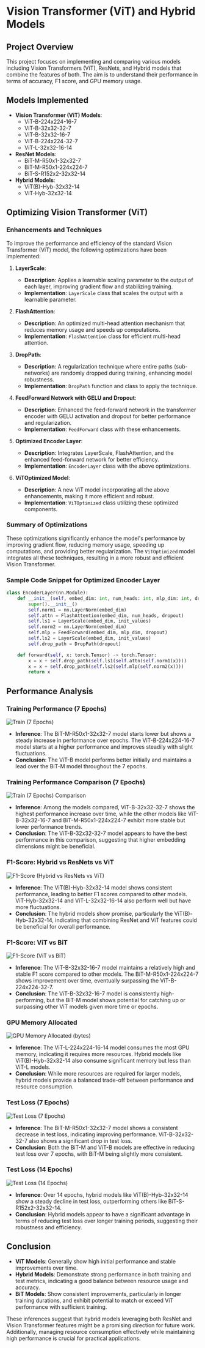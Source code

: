 # Vision Transformer (ViT) and Hybrid Models

## Project Overview

This project focuses on implementing and comparing various models including Vision Transformers (ViT), ResNets, and Hybrid models that combine the features of both. The aim is to understand their performance in terms of accuracy, F1 score, and GPU memory usage.

## Models Implemented

- **Vision Transformer (ViT) Models**:
  - ViT-B-224x224-16-7
  - ViT-B-32x32-32-7
  - ViT-B-32x32-16-7
  - ViT-B-224x224-32-7
  - ViT-L-32x32-16-14
- **ResNet Models**:
  - BiT-M-R50x1-32x32-7
  - BiT-M-R50x1-224x224-7
  - BiT-S-R152x2-32x32-14
- **Hybrid Models**:
  - ViT(B)-Hyb-32x32-14
  - ViT-Hyb-32x32-14

## Optimizing Vision Transformer (ViT)

### Enhancements and Techniques

To improve the performance and efficiency of the standard Vision Transformer (ViT) model, the following optimizations have been implemented:

1. **LayerScale**:

   - **Description**: Applies a learnable scaling parameter to the output of each layer, improving gradient flow and stabilizing training.
   - **Implementation**: `LayerScale` class that scales the output with a learnable parameter.

2. **FlashAttention**:

   - **Description**: An optimized multi-head attention mechanism that reduces memory usage and speeds up computations.
   - **Implementation**: `FlashAttention` class for efficient multi-head attention.

3. **DropPath**:

   - **Description**: A regularization technique where entire paths (sub-networks) are randomly dropped during training, enhancing model robustness.
   - **Implementation**: `DropPath` function and class to apply the technique.

4. **FeedForward Network with GELU and Dropout**:

   - **Description**: Enhanced the feed-forward network in the transformer encoder with GELU activation and dropout for better performance and regularization.
   - **Implementation**: `FeedForward` class with these enhancements.

5. **Optimized Encoder Layer**:

   - **Description**: Integrates LayerScale, FlashAttention, and the enhanced feed-forward network for better efficiency.
   - **Implementation**: `EncoderLayer` class with the above optimizations.

6. **ViTOptimized Model**:
   - **Description**: A new ViT model incorporating all the above enhancements, making it more efficient and robust.
   - **Implementation**: `ViTOptimized` class utilizing these optimized components.

### Summary of Optimizations

These optimizations significantly enhance the model's performance by improving gradient flow, reducing memory usage, speeding up computations, and providing better regularization. The `ViTOptimized` model integrates all these techniques, resulting in a more robust and efficient Vision Transformer.

### Sample Code Snippet for Optimized Encoder Layer

```python
class EncoderLayer(nn.Module):
    def __init__(self, embed_dim: int, num_heads: int, mlp_dim: int, dropout: float = 0.1, init_values: float = 1e-5) -> None:
        super().__init__()
        self.norm1 = nn.LayerNorm(embed_dim)
        self.attn = FlashAttention(embed_dim, num_heads, dropout)
        self.ls1 = LayerScale(embed_dim, init_values)
        self.norm2 = nn.LayerNorm(embed_dim)
        self.mlp = FeedForward(embed_dim, mlp_dim, dropout)
        self.ls2 = LayerScale(embed_dim, init_values)
        self.drop_path = DropPath(dropout)

    def forward(self, x: torch.Tensor) -> torch.Tensor:
        x = x + self.drop_path(self.ls1(self.attn(self.norm1(x))))
        x = x + self.drop_path(self.ls2(self.mlp(self.norm2(x))))
        return x
```
## Performance Analysis

### Training Performance (7 Epochs)

![Train (7 Epochs)](images/train_7_epochs.png)

- **Inference**: The BiT-M-R50x1-32x32-7 model starts lower but shows a steady increase in performance over epochs. The ViT-B-224x224-16-7 model starts at a higher performance and improves steadily with slight fluctuations.
- **Conclusion**: The ViT-B model performs better initially and maintains a lead over the BiT-M model throughout the 7 epochs.

### Training Performance Comparison (7 Epochs)

![Train (7 Epochs) Comparison](images/train_7_epochs_comparison.png)

- **Inference**: Among the models compared, ViT-B-32x32-32-7 shows the highest performance increase over time, while the other models like ViT-B-32x32-16-7 and BiT-M-R50x1-224x224-7 exhibit more stable but lower performance trends.
- **Conclusion**: The ViT-B-32x32-32-7 model appears to have the best performance in this comparison, suggesting that higher embedding dimensions might be beneficial.

### F1-Score: Hybrid vs ResNets vs ViT

![F1-Score (Hybrid vs ResNets vs ViT)](images/f1_score_hybrid_vs_resnets_vs_vit.png)

- **Inference**: The ViT(B)-Hyb-32x32-14 model shows consistent performance, leading to better F1 scores compared to other models. ViT-Hyb-32x32-14 and ViT-L-32x32-16-14 also perform well but have more fluctuations.
- **Conclusion**: The hybrid models show promise, particularly the ViT(B)-Hyb-32x32-14, indicating that combining ResNet and ViT features could be beneficial for overall performance.

### F1-Score: ViT vs BiT

![F1-Score (ViT vs BiT)](images/f1_score_vit_vs_bit.png)

- **Inference**: The ViT-B-32x32-16-7 model maintains a relatively high and stable F1 score compared to other models. The BiT-M-R50x1-224x224-7 shows improvement over time, eventually surpassing the ViT-B-224x224-32-7.
- **Conclusion**: The ViT-B-32x32-16-7 model is consistently high-performing, but the BiT-M model shows potential for catching up or surpassing other ViT models given more time or epochs.

### GPU Memory Allocated

![GPU Memory Allocated (bytes)](images/gpu_memory_allocated.png)

- **Inference**: The ViT-L-224x224-16-14 model consumes the most GPU memory, indicating it requires more resources. Hybrid models like ViT(B)-Hyb-32x32-14 also consume significant memory but less than ViT-L models.
- **Conclusion**: While more resources are required for larger models, hybrid models provide a balanced trade-off between performance and resource consumption.

### Test Loss (7 Epochs)

![Test Loss (7 Epochs)](images/test_loss_7_epochs.png)

- **Inference**: The BiT-M-R50x1-32x32-7 model shows a consistent decrease in test loss, indicating improving performance. ViT-B-32x32-32-7 also shows a significant drop in test loss.
- **Conclusion**: Both the BiT-M and ViT-B models are effective in reducing test loss over 7 epochs, with BiT-M being slightly more consistent.

### Test Loss (14 Epochs)

![Test Loss (14 Epochs)](images/test_loss_14_epochs.png)

- **Inference**: Over 14 epochs, hybrid models like ViT(B)-Hyb-32x32-14 show a steady decline in test loss, outperforming others like BiT-S-R152x2-32x32-14.
- **Conclusion**: Hybrid models appear to have a significant advantage in terms of reducing test loss over longer training periods, suggesting their robustness and efficiency.

## Conclusion

- **ViT Models**: Generally show high initial performance and stable improvements over time.
- **Hybrid Models**: Demonstrate strong performance in both training and test metrics, indicating a good balance between resource usage and accuracy.
- **BiT Models**: Show consistent improvements, particularly in longer training durations, and exhibit potential to match or exceed ViT performance with sufficient training.

These inferences suggest that hybrid models leveraging both ResNet and Vision Transformer features might be a promising direction for future work. Additionally, managing resource consumption effectively while maintaining high performance is crucial for practical applications.



